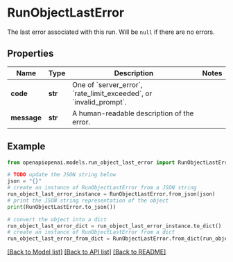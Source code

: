 # RunObjectLastError

The last error associated with this run. Will be `null` if there are no errors.

## Properties

Name | Type | Description | Notes
------------ | ------------- | ------------- | -------------
**code** | **str** | One of &#x60;server_error&#x60;, &#x60;rate_limit_exceeded&#x60;, or &#x60;invalid_prompt&#x60;. | 
**message** | **str** | A human-readable description of the error. | 

## Example

```python
from openapiopenai.models.run_object_last_error import RunObjectLastError

# TODO update the JSON string below
json = "{}"
# create an instance of RunObjectLastError from a JSON string
run_object_last_error_instance = RunObjectLastError.from_json(json)
# print the JSON string representation of the object
print(RunObjectLastError.to_json())

# convert the object into a dict
run_object_last_error_dict = run_object_last_error_instance.to_dict()
# create an instance of RunObjectLastError from a dict
run_object_last_error_from_dict = RunObjectLastError.from_dict(run_object_last_error_dict)
```
[[Back to Model list]](../README.md#documentation-for-models) [[Back to API list]](../README.md#documentation-for-api-endpoints) [[Back to README]](../README.md)


